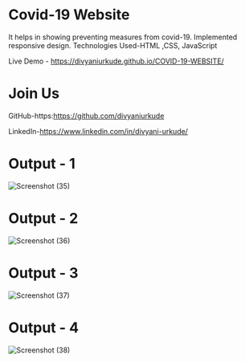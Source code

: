 # Covid-19 Website

It helps in showing preventing measures from covid-19.
Implemented responsive design. 
Technologies Used-HTML ,CSS, JavaScript

Live Demo - https://divyaniurkude.github.io/COVID-19-WEBSITE/

# Join Us

GitHub-https:https://github.com/divyaniurkude

LinkedIn-https://www.linkedin.com/in/divyani-urkude/

# Output - 1

![Screenshot (35)](https://github.com/QuantumCoding123/Day-8-Own-Bussiness-Company-Website/assets/166281221/e8e94b87-2015-4b9d-8524-272b1b3ffd7d)

# Output - 2

![Screenshot (36)](https://github.com/QuantumCoding123/Day-8-Own-Bussiness-Company-Website/assets/166281221/df0377d1-cf50-4c4e-8373-fcbc8022f4a6)

# Output - 3

![Screenshot (37)](https://github.com/QuantumCoding123/Day-8-Own-Bussiness-Company-Website/assets/166281221/f41cdd30-e22b-4f07-95b6-367caa3924fb)


# Output - 4

![Screenshot (38)](https://github.com/QuantumCoding123/Day-8-Own-Bussiness-Company-Website/assets/166281221/c2177c70-c025-425b-8971-2472e91d6913)

